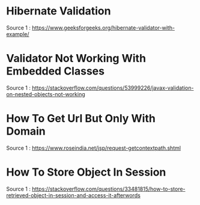 # Hibernate Validation

Source 1 : https://www.geeksforgeeks.org/hibernate-validator-with-example/

# Validator Not Working With Embedded Classes

Source 1 : https://stackoverflow.com/questions/53999226/javax-validation-on-nested-objects-not-working

# How To Get Url But Only With Domain

Source 1 : https://www.roseindia.net/jsp/request-getcontextpath.shtml

# How To Store Object In Session 

Source 1 : https://stackoverflow.com/questions/33481815/how-to-store-retrieved-object-in-session-and-access-it-afterwords
